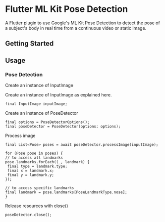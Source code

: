 # Flutter ML Kit Pose Detection

A Flutter plugin to use Google's ML Kit Pose Detection to detect the pose of a subject's body in real time from a continuous video or static image.

## Getting Started

## Usage

### Pose Detection

Create an instance of InputImage

Create an instance of InputImage as explained here.

   ```
   final InputImage inputImage;
   ```

Create an instance of PoseDetector

   ```
   final options = PoseDetectorOptions();
final poseDetector = PoseDetector(options: options);
   ```

Process image

   ```
   final List<Pose> poses = await poseDetector.processImage(inputImage);

for (Pose pose in poses) {
  // to access all landmarks
  pose.landmarks.forEach((_, landmark) {
    final type = landmark.type;
    final x = landmark.x;
    final y = landmark.y;
 });
  
  // to access specific landmarks
  final landmark = pose.landmarks[PoseLandmarkType.nose];
}
   ```

Release resources with close()

   ```
   poseDetector.close();
   ```
